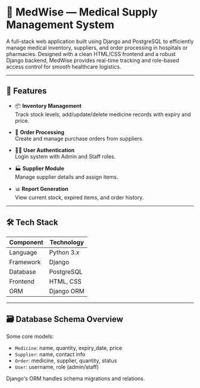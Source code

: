 # 🏥 MedWise — Medical Supply Management System

A full-stack web application built using Django and PostgreSQL to efficiently manage medical inventory, suppliers, and order processing in hospitals or pharmacies. Designed with a clean HTML/CSS frontend and a robust Django backend, MedWise provides real-time tracking and role-based access control for smooth healthcare logistics.

---

## 🚀 Features

- 📦 **Inventory Management**  
  Track stock levels, add/update/delete medicine records with expiry and price.

- 🧾 **Order Processing**  
  Create and manage purchase orders from suppliers.

- 🧑‍⚕️ **User Authentication**  
  Login system with Admin and Staff roles.

- 🏭 **Supplier Module**  
  Manage supplier details and assign items.

- 📊 **Report Generation**  
  View current stock, expired items, and order history.

---

## 🛠️ Tech Stack

| Component   | Technology       |
|------------|------------------|
| Language    | Python 3.x       |
| Framework   | Django           |
| Database    | PostgreSQL       |
| Frontend    | HTML, CSS        |
| ORM         | Django ORM       |

---

## 🗃️ Database Schema Overview

Some core models:
- `Medicine`: name, quantity, expiry_date, price
- `Supplier`: name, contact info
- `Order`: medicine, supplier, quantity, status
- `User`: username, role (admin/staff)

Django's ORM handles schema migrations and relations.
